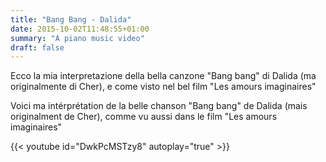 ```yaml
---
title: "Bang Bang - Dalida"
date: 2015-10-02T11:48:55+01:00
summary: "A piano music video"
draft: false
---
```


Ecco la mia interpretazione della bella canzone "Bang bang" di Dalida (ma originalmente di Cher), e come visto nel bel film "Les amours imaginaires"

Voici ma intérprétation de la belle chanson "Bang bang" de Dalida (mais originalment de Cher), comme vu aussi dans le film "Les amours imaginaires"

{{< youtube id="DwkPcMSTzy8" autoplay="true" >}}

